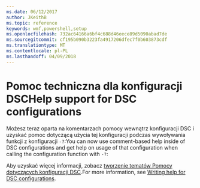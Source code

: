 ```yaml
---
ms.date: 06/12/2017
author: JKeithB
ms.topic: reference
keywords: wmf,powershell,setup
ms.openlocfilehash: 732ac64166a6bf4c688d46eece89d5090abad7de
ms.sourcegitcommit: cf195b090b3223fa4917206dfec7f0b603873cdf
ms.translationtype: MT
ms.contentlocale: pl-PL
ms.lasthandoff: 04/09/2018
---
```

# <a name="help-support-for-dsc-configurations"></a><span data-ttu-id="785db-102">Pomoc techniczna dla konfiguracji DSC</span><span class="sxs-lookup"><span data-stu-id="785db-102">Help support for DSC configurations</span></span>

<span data-ttu-id="785db-103">Możesz teraz oparta na komentarzach pomocy wewnątrz konfiguracji DSC i uzyskać pomoc dotyczącą użycia tej konfiguracji podczas wywoływania funkcji z konfiguracji `-?`:</span><span class="sxs-lookup"><span data-stu-id="785db-103">You can now use comment-based help inside of DSC configurations and get help on usage of that configuration when calling the configuration function with `-?`:</span></span>

<span data-ttu-id="785db-104">Aby uzyskać więcej informacji, zobacz [tworzenie tematów Pomocy dotyczących konfiguracji DSC](https://msdn.microsoft.com/powershell/dsc/confighelp).</span><span class="sxs-lookup"><span data-stu-id="785db-104">For more information, see [Writing help for DSC configurations](https://msdn.microsoft.com/powershell/dsc/confighelp).</span></span>